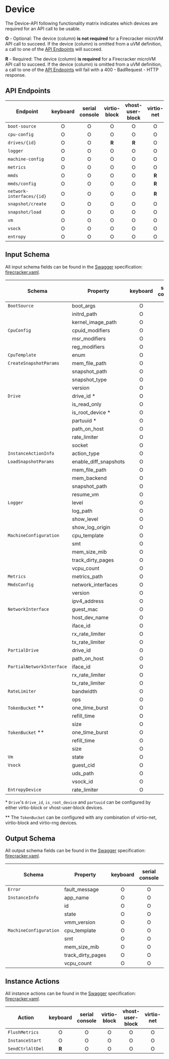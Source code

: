 # Device

The Device-API following functionality matrix indicates which devices are
required for an API call to be usable.

**O** - Optional: The device (column) **is not required** for a Firecracker
microVM API call to succeed. If the device (column) is omitted from a uVM
definition, a call to one of the [API Endpoints](#api-endpoints) will succeed.

**R** - Required: The device (column) **is required** for a Firecracker microVM
API call to succeed. If the device (column) is omitted from a uVM definition,
a call to one of the [API Endpoints](#api-endpoints) will fail with a
400 - BadRequest - HTTP response.

## API Endpoints

| Endpoint                  | keyboard | serial console | virtio-block | vhost-user-block | virtio-net | virtio-vsock | virtio-rng |
| ------------------------- | :------: | :------------: | :----------: | :--------------: | :--------: | :----------: | :--------: |
| `boot-source`             |    O     |       O        |      O       |        O         |     O      |      O       |      O     |
| `cpu-config`              |    O     |       O        |      O       |        O         |     O      |      O       |      O     |
| `drives/{id}`             |    O     |       O        |    **R**     |      **R**       |     O      |      O       |      O     |
| `logger`                  |    O     |       O        |      O       |        O         |     O      |      O       |      O     |
| `machine-config`          |    O     |       O        |      O       |        O         |     O      |      O       |      O     |
| `metrics`                 |    O     |       O        |      O       |        O         |     O      |      O       |      O     |
| `mmds`                    |    O     |       O        |      O       |        O         |   **R**    |      O       |      O     |
| `mmds/config`             |    O     |       O        |      O       |        O         |   **R**    |      O       |      O     |
| `network-interfaces/{id}` |    O     |       O        |      O       |        O         |   **R**    |      O       |      O     |
| `snapshot/create`         |    O     |       O        |      O       |        O         |     O      |      O       |      O     |
| `snapshot/load`           |    O     |       O        |      O       |        O         |     O      |      O       |      O     |
| `vm`                      |    O     |       O        |      O       |        O         |     O      |      O       |      O     |
| `vsock`                   |    O     |       O        |      O       |        O         |     O      |      O       |      O     |
| `entropy`                 |    O     |       O        |      O       |        O         |     O      |      O       |    **R**   |

## Input Schema

All input schema fields can be found in the [Swagger](https://swagger.io)
specification: [firecracker.yaml](./../src/api_server/swagger/firecracker.yaml).

| Schema                     | Property              | keyboard | serial console | virtio-block | vhost-user-block |  virtio-net   | virtio-vsock | virtio-rng |
|----------------------------|-----------------------| :------: | :------------: | :----------: | :--------------: | :-----------: | :----------: | :--------: |
| `BootSource`               | boot_args             |    O     |       O        |      O       |        O         |       O       |      O       |      O     |
|                            | initrd_path           |    O     |       O        |      O       |        O         |       O       |      O       |      O     |
|                            | kernel_image_path     |    O     |       O        |      O       |        O         |       O       |      O       |      O     |
| `CpuConfig`                | cpuid_modifiers       |    O     |       O        |      O       |        O         |       O       |      O       |      O     |
|                            | msr_modifiers         |    O     |       O        |      O       |        O         |       O       |      O       |      O     |
|                            | reg_modifiers         |    O     |       O        |      O       |        O         |       O       |      O       |      O     |
| `CpuTemplate`              | enum                  |    O     |       O        |      O       |        O         |       O       |      O       |      O     |
| `CreateSnapshotParams`     | mem_file_path         |    O     |       O        |      O       |        O         |       O       |      O       |      O     |
|                            | snapshot_path         |    O     |       O        |      O       |        O         |       O       |      O       |      O     |
|                            | snapshot_type         |    O     |       O        |      O       |        O         |       O       |      O       |      O     |
|                            | version               |    O     |       O        |      O       |        O         |       O       |      O       |      O     |
| `Drive`                    | drive_id \*           |    O     |       O        |    **R**     |      **R**       |       O       |      O       |      O     |
|                            | is_read_only          |    O     |       O        |    **R**     |        O         |       O       |      O       |      O     |
|                            | is_root_device \*     |    O     |       O        |    **R**     |      **R**       |       O       |      O       |      O     |
|                            | partuuid \*           |    O     |       O        |    **R**     |      **R**       |       O       |      O       |      O     |
|                            | path_on_host          |    O     |       O        |    **R**     |        O         |       O       |      O       |      O     |
|                            | rate_limiter          |    O     |       O        |    **R**     |        O         |       O       |      O       |      O     |
|                            | socket                |    O     |       O        |      O       |      **R**       |       O       |      O       |      O     |
| `InstanceActionInfo`       | action_type           |    O     |       O        |      O       |        O         |       O       |      O       |      O     |
| `LoadSnapshotParams`       | enable_diff_snapshots |    O     |       O        |      O       |        O         |       O       |      O       |      O     |
|                            | mem_file_path         |    O     |       O        |      O       |        O         |       O       |      O       |      O     |
|                            | mem_backend           |    O     |       O        |      O       |        O         |       O       |      O       |      O     |
|                            | snapshot_path         |    O     |       O        |      O       |        O         |       O       |      O       |      O     |
|                            | resume_vm             |    O     |       O        |      O       |        O         |       O       |      O       |      O     |
| `Logger`                   | level                 |    O     |       O        |      O       |        O         |       O       |      O       |      O     |
|                            | log_path              |    O     |       O        |      O       |        O         |       O       |      O       |      O     |
|                            | show_level            |    O     |       O        |      O       |        O         |       O       |      O       |      O     |
|                            | show_log_origin       |    O     |       O        |      O       |        O         |       O       |      O       |      O     |
| `MachineConfiguration`     | cpu_template          |    O     |       O        |      O       |        O         |       O       |      O       |      O     |
|                            | smt                   |    O     |       O        |      O       |        O         |       O       |      O       |      O     |
|                            | mem_size_mib          |    O     |       O        |      O       |        O         |       O       |      O       |      O     |
|                            | track_dirty_pages     |    O     |       O        |      O       |        O         |       O       |      O       |      O     |
|                            | vcpu_count            |    O     |       O        |      O       |        O         |       O       |      O       |      O     |
| `Metrics`                  | metrics_path          |    O     |       O        |      O       |        O         |       O       |      O       |      O     |
| `MmdsConfig`               | network_interfaces    |    O     |       O        |      O       |        O         |     **R**     |      O       |      O     |
|                            | version               |    O     |       O        |      O       |        O         |     **R**     |      O       |      O     |
|                            | ipv4_address          |    O     |       O        |      O       |        O         |     **R**     |      O       |      O     |
| `NetworkInterface`         | guest_mac             |    O     |       O        |      O       |        O         |     **R**     |      O       |      O     |
|                            | host_dev_name         |    O     |       O        |      O       |        O         |     **R**     |      O       |      O     |
|                            | iface_id              |    O     |       O        |      O       |        O         |     **R**     |      O       |      O     |
|                            | rx_rate_limiter       |    O     |       O        |      O       |        O         |     **R**     |      O       |      O     |
|                            | tx_rate_limiter       |    O     |       O        |      O       |        O         |     **R**     |      O       |      O     |
| `PartialDrive`             | drive_id              |    O     |       O        |    **R**     |        O         |       O       |      O       |      O     |
|                            | path_on_host          |    O     |       O        |    **R**     |        O         |       O       |      O       |      O     |
| `PartialNetworkInterface`  | iface_id              |    O     |       O        |      O       |        O         |     **R**     |      O       |      O     |
|                            | rx_rate_limiter       |    O     |       O        |      O       |        O         |     **R**     |      O       |      O     |
|                            | tx_rate_limiter       |    O     |       O        |      O       |        O         |     **R**     |      O       |      O     |
| `RateLimiter`              | bandwidth             |    O     |       O        |      O       |        O         |     **R**     |      O       |      O     |
|                            | ops                   |    O     |       O        |    **R**     |        O         |       O       |      O       |      O     |
| `TokenBucket` \*\*         | one_time_burst        |    O     |       O        |    **R**     |        O         |       O       |      O       |      O     |
|                            | refill_time           |    O     |       O        |    **R**     |        O         |       O       |      O       |      O     |
|                            | size                  |    O     |       O        |    **R**     |        O         |       O       |      O       |      O     |
| `TokenBucket` \*\*         | one_time_burst        |    O     |       O        |      O       |        O         |     **R**     |      O       |      O     |
|                            | refill_time           |    O     |       O        |      O       |        O         |     **R**     |      O       |      O     |
|                            | size                  |    O     |       O        |      O       |        O         |     **R**     |      O       |      O     |
| `Vm`                       | state                 |    O     |       O        |      O       |        O         |       O       |      O       |      O     |
| `Vsock`                    | guest_cid             |    O     |       O        |      O       |        O         |       O       |    **R**     |      O     |
|                            | uds_path              |    O     |       O        |      O       |        O         |       O       |    **R**     |      O     |
|                            | vsock_id              |    O     |       O        |      O       |        O         |       O       |    **R**     |      O     |
| `EntropyDevice`            | rate_limiter          |    O     |       O        |      O       |        O         |       O       |      O       |    **R**   |

\* `Drive`'s `drive_id`, `is_root_device` and `partuuid` can be configured
by either virtio-block or vhost-user-block devices.

\*\* The `TokenBucket` can be configured with any combination of
virtio-net, virtio-block and virtio-rng devices.

## Output Schema

All output schema fields can be found in the [Swagger](https://swagger.io)
specification: [firecracker.yaml](./../src/api_server/swagger/firecracker.yaml).

| Schema                 | Property          | keyboard | serial console | virtio-block | vhost-user-block | virtio-net | virtio-vsock |
| ---------------------- | ----------------- | :------: | :------------: | :----------: | :--------------: | :--------: | :----------: |
| `Error`                | fault_message     |    O     |       O        |      O       |        O         |     O      |      O       |
| `InstanceInfo`         | app_name          |    O     |       O        |      O       |        O         |     O      |      O       |
|                        | id                |    O     |       O        |      O       |        O         |     O      |      O       |
|                        | state             |    O     |       O        |      O       |        O         |     O      |      O       |
|                        | vmm_version       |    O     |       O        |      O       |        O         |     O      |      O       |
| `MachineConfiguration` | cpu_template      |    O     |       O        |      O       |        O         |     O      |      O       |
|                        | smt               |    O     |       O        |      O       |        O         |     O      |      O       |
|                        | mem_size_mib      |    O     |       O        |      O       |        O         |     O      |      O       |
|                        | track_dirty_pages |    O     |       O        |      O       |        O         |     O      |      O       |
|                        | vcpu_count        |    O     |       O        |      O       |        O         |     O      |      O       |

## Instance Actions

All instance actions can be found in the [Swagger](https://swagger.io)
specification: [firecracker.yaml](./../src/api_server/swagger/firecracker.yaml).

| Action           | keyboard | serial console | virtio-block | vhost-user-block | virtio-net | virtio-vsock |
| ---------------- | :------: | :------------: | :----------: | :--------------: | :--------: | :----------: |
| `FlushMetrics`   |    O     |       O        |      O       |        O         |     O      |      O       |
| `InstanceStart`  |    O     |       O        |      O       |        O         |     O      |      O       |
| `SendCtrlAltDel` |  **R**   |       O        |      O       |        O         |     O      |      O       |
